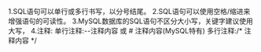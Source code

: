 1.SQL语句可以单行或多行书写，以分号结尾。
2.SQL语句可以使用空格/缩进来增强语句的可读性。
3.MySQL数据库的SQL语句不区分大小写，关键字建议使用大写，
4.注释:
	单行注释:--注释内容 或 # 注释内容(MySQL特有)
	多行注释:/* 注释内容  */